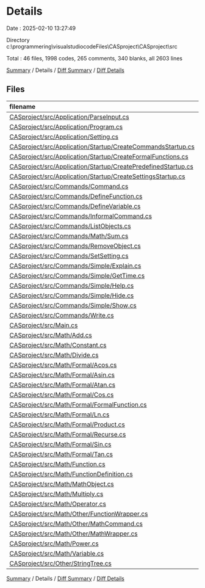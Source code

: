 # Details

Date : 2025-02-10 13:27:49

Directory c:\\programmering\\visualstudiocodeFiles\\CASproject\\CASproject\\src

Total : 46 files,  1998 codes, 265 comments, 340 blanks, all 2603 lines

[Summary](results.md) / Details / [Diff Summary](diff.md) / [Diff Details](diff-details.md)

## Files
| filename | language | code | comment | blank | total |
| :--- | :--- | ---: | ---: | ---: | ---: |
| [CASproject/src/Application/ParseInput.cs](/CASproject/src/Application/ParseInput.cs) | C# | 126 | 38 | 39 | 203 |
| [CASproject/src/Application/Program.cs](/CASproject/src/Application/Program.cs) | C# | 109 | 37 | 18 | 164 |
| [CASproject/src/Application/Setting.cs](/CASproject/src/Application/Setting.cs) | C# | 49 | 15 | 10 | 74 |
| [CASproject/src/Application/Startup/CreateCommandsStartup.cs](/CASproject/src/Application/Startup/CreateCommandsStartup.cs) | C# | 221 | 2 | 4 | 227 |
| [CASproject/src/Application/Startup/CreateFormalFunctions.cs](/CASproject/src/Application/Startup/CreateFormalFunctions.cs) | C# | 113 | 8 | 9 | 130 |
| [CASproject/src/Application/Startup/CreatePredefinedStartup.cs](/CASproject/src/Application/Startup/CreatePredefinedStartup.cs) | C# | 14 | 0 | 1 | 15 |
| [CASproject/src/Application/Startup/CreateSettingsStartup.cs](/CASproject/src/Application/Startup/CreateSettingsStartup.cs) | C# | 38 | 0 | 1 | 39 |
| [CASproject/src/Commands/Command.cs](/CASproject/src/Commands/Command.cs) | C# | 44 | 10 | 10 | 64 |
| [CASproject/src/Commands/DefineFunction.cs](/CASproject/src/Commands/DefineFunction.cs) | C# | 20 | 0 | 3 | 23 |
| [CASproject/src/Commands/DefineVariable.cs](/CASproject/src/Commands/DefineVariable.cs) | C# | 20 | 0 | 3 | 23 |
| [CASproject/src/Commands/InformalCommand.cs](/CASproject/src/Commands/InformalCommand.cs) | C# | 10 | 3 | 2 | 15 |
| [CASproject/src/Commands/ListObjects.cs](/CASproject/src/Commands/ListObjects.cs) | C# | 75 | 3 | 11 | 89 |
| [CASproject/src/Commands/Math/Sum.cs](/CASproject/src/Commands/Math/Sum.cs) | C# | 39 | 2 | 6 | 47 |
| [CASproject/src/Commands/RemoveObject.cs](/CASproject/src/Commands/RemoveObject.cs) | C# | 14 | 0 | 3 | 17 |
| [CASproject/src/Commands/SetSetting.cs](/CASproject/src/Commands/SetSetting.cs) | C# | 15 | 0 | 3 | 18 |
| [CASproject/src/Commands/Simple/Explain.cs](/CASproject/src/Commands/Simple/Explain.cs) | C# | 51 | 3 | 10 | 64 |
| [CASproject/src/Commands/Simple/GetTime.cs](/CASproject/src/Commands/Simple/GetTime.cs) | C# | 27 | 0 | 3 | 30 |
| [CASproject/src/Commands/Simple/Help.cs](/CASproject/src/Commands/Simple/Help.cs) | C# | 15 | 0 | 3 | 18 |
| [CASproject/src/Commands/Simple/Hide.cs](/CASproject/src/Commands/Simple/Hide.cs) | C# | 15 | 0 | 3 | 18 |
| [CASproject/src/Commands/Simple/Show.cs](/CASproject/src/Commands/Simple/Show.cs) | C# | 15 | 0 | 3 | 18 |
| [CASproject/src/Commands/Write.cs](/CASproject/src/Commands/Write.cs) | C# | 36 | 6 | 10 | 52 |
| [CASproject/src/Main.cs](/CASproject/src/Main.cs) | C# | 31 | 1 | 3 | 35 |
| [CASproject/src/Math/Add.cs](/CASproject/src/Math/Add.cs) | C# | 83 | 15 | 17 | 115 |
| [CASproject/src/Math/Constant.cs](/CASproject/src/Math/Constant.cs) | C# | 21 | 4 | 9 | 34 |
| [CASproject/src/Math/Divide.cs](/CASproject/src/Math/Divide.cs) | C# | 72 | 16 | 16 | 104 |
| [CASproject/src/Math/Formal/Acos.cs](/CASproject/src/Math/Formal/Acos.cs) | C# | 22 | 2 | 5 | 29 |
| [CASproject/src/Math/Formal/Asin.cs](/CASproject/src/Math/Formal/Asin.cs) | C# | 20 | 2 | 5 | 27 |
| [CASproject/src/Math/Formal/Atan.cs](/CASproject/src/Math/Formal/Atan.cs) | C# | 16 | 2 | 5 | 23 |
| [CASproject/src/Math/Formal/Cos.cs](/CASproject/src/Math/Formal/Cos.cs) | C# | 15 | 2 | 5 | 22 |
| [CASproject/src/Math/Formal/FormalFunction.cs](/CASproject/src/Math/Formal/FormalFunction.cs) | C# | 32 | 0 | 4 | 36 |
| [CASproject/src/Math/Formal/Ln.cs](/CASproject/src/Math/Formal/Ln.cs) | C# | 16 | 3 | 6 | 25 |
| [CASproject/src/Math/Formal/Product.cs](/CASproject/src/Math/Formal/Product.cs) | C# | 39 | 2 | 5 | 46 |
| [CASproject/src/Math/Formal/Recurse.cs](/CASproject/src/Math/Formal/Recurse.cs) | C# | 42 | 3 | 6 | 51 |
| [CASproject/src/Math/Formal/Sin.cs](/CASproject/src/Math/Formal/Sin.cs) | C# | 15 | 2 | 5 | 22 |
| [CASproject/src/Math/Formal/Tan.cs](/CASproject/src/Math/Formal/Tan.cs) | C# | 16 | 2 | 5 | 23 |
| [CASproject/src/Math/Function.cs](/CASproject/src/Math/Function.cs) | C# | 33 | 3 | 5 | 41 |
| [CASproject/src/Math/FunctionDefinition.cs](/CASproject/src/Math/FunctionDefinition.cs) | C# | 16 | 0 | 3 | 19 |
| [CASproject/src/Math/MathObject.cs](/CASproject/src/Math/MathObject.cs) | C# | 63 | 26 | 16 | 105 |
| [CASproject/src/Math/Multiply.cs](/CASproject/src/Math/Multiply.cs) | C# | 97 | 14 | 19 | 130 |
| [CASproject/src/Math/Operator.cs](/CASproject/src/Math/Operator.cs) | C# | 57 | 17 | 9 | 83 |
| [CASproject/src/Math/Other/FunctionWrapper.cs](/CASproject/src/Math/Other/FunctionWrapper.cs) | C# | 19 | 0 | 3 | 22 |
| [CASproject/src/Math/Other/MathCommand.cs](/CASproject/src/Math/Other/MathCommand.cs) | C# | 10 | 0 | 1 | 11 |
| [CASproject/src/Math/Other/MathWrapper.cs](/CASproject/src/Math/Other/MathWrapper.cs) | C# | 60 | 3 | 3 | 66 |
| [CASproject/src/Math/Power.cs](/CASproject/src/Math/Power.cs) | C# | 61 | 12 | 17 | 90 |
| [CASproject/src/Math/Variable.cs](/CASproject/src/Math/Variable.cs) | C# | 24 | 4 | 8 | 36 |
| [CASproject/src/Other/StringTree.cs](/CASproject/src/Other/StringTree.cs) | C# | 52 | 3 | 5 | 60 |

[Summary](results.md) / Details / [Diff Summary](diff.md) / [Diff Details](diff-details.md)